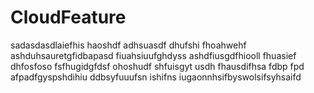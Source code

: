 # CloudFeature
sadasdasdlaiefhis haoshdf adhsuasdf dhufshi fhoahwehf ashduhsauretgfidbapasd fiuahsiuufghdyss ashdfiusgdfhiooll fhuasief dhfosfoso fsfhugidgfdsf ohoshudf shfuisgyt usdh fhausdifhsa fdbp fpd afpadfgyspshdihiu ddbsyfuuufsn ishifns iugaonnhsifbyswolsifsyhsaifd 
